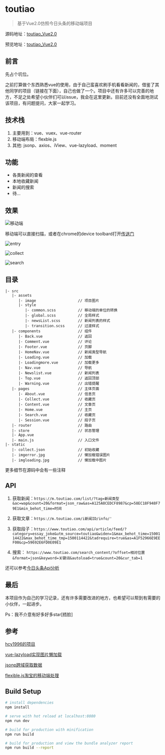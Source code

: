 # toutiao

> 基于Vue2.0仿照今日头条的移动端项目

源码地址：[toutiao_Vue2.0](https://github.com/Huahua-Chen/toutiao_Vue2.0)

预览地址：[toutiao_Vue2.0](https://huahua-chen.github.io/demos/toutiao)

## 前言

先占个坑位。  

之前打算做个东西熟悉vue的使用，由于自己蛮喜欢刷手机看看新闻的，借鉴了其他同学的项目（链接在下面），自己也做了一个。项目中还有许多可以完善的地方，不足之处希望小伙伴们可以issue，我会在这里更新。目前还没有全面地测试该项目，有问题提问，大家一起学习。

## 技术栈

1. 主要用到：vue、vuex、vue-router
2. 移动端布局：flexble.js
3. 其他: jsonp、axios、iView、vue-lazyload、moment

## 功能

- 各类新闻的查看
- 本地收藏新闻
- 新闻的搜索
- 待...

## 效果
![移动端](https://github.com/Huahua-Chen/images/blob/master/images_inBlog/toutiao_code.png?raw=true)

移动端可以直接扫描，或者在chrome的device toolbard打开[传送门](https://huahua-chen.github.io/demos/toutiao)

![entry](https://github.com/Huahua-Chen/images/blob/master/images_inBlog/toutiao_entry.gif?raw=true)

![collect](https://github.com/Huahua-Chen/images/blob/master/images_inBlog/toutiao_collect.gif?raw=true)

![search](https://github.com/Huahua-Chen/images/blob/master/images_inBlog/toutiao_search.gif?raw=true)

## 目录
```
|- src
   |- assets
      |- image                   // 项目图片
      |- style
         |- common.scss          // 移动端的单位的转换
         |- global.scss          // 全局样式
         |- newsList.scss        // 新闻列表的样式
         |- transition.scss      // 过渡样式
   |- components                 // 组件
      |- Back.vue                // 返回
      |- Comment.vue             // 评论
      |- Footer.vue              // 页脚
      |- HomeNav.vue             // 新闻类型导航
      |- Loading.vue             // 加载
      |- Loadingmore.vue         // 加载更多
      |- Nav.vue                 // 导航
      |- Newslist.vue            // 新闻列表
      |- Top.vue                 // 返回顶部
      |- Warning.vue             // 出错提醒
   |- pages                      // 主体页面
      |- About.vue               // 信息页
      |- Collect.vue             // 收藏页
      |- Content.vue             // 文章页
      |- Home.vue                // 主页
      |- Search.vue              // 收藏页
      |- Session.vue             // 段子页
   |- router                     // 路由
   |- store                      // 状态管理
   |- App.vue
   |- main.js                    // 入口文件
|- static
   |- collect.json               // 初始收藏
   |- imgerror.jpg               // 懒加载错误图片
   |- imgloading.jpg             // 懒加载中图片
```
更多细节在源码中会有一些注释
## API
1. 获取新闻：`https://m.toutiao.com/list/?tag=新闻类型&ac=wap&count=20&format=json_raw&as=A125A8CEDCF8987&cp=58EC18F948F79E1&min_behot_time=时间`

2. 获取文章：`https://m.toutiao.com/i新闻ID/info/'`

3. 获取段子：`https://www.toutiao.com/api/article/feed/?category=essay_joke&utm_source=toutiao&widen=1&max_behot_time=1500114422&max_behot_time_tmp=1500114422&tadrequire=true&as=A1F52966E9EEF00&cp=59692E6FD0E09E1`

4. 搜索： `https://www.toutiao.com/search_content/?offset=相对位置&format=json&keyword=关键词&autoload=true&count=20&cur_tab=1`

还可以参考[今日头条Api分析](https://github.com/iMeiji/Toutiao/wiki/%E4%BB%8A%E6%97%A5%E5%A4%B4%E6%9D%A1Api%E5%88%86%E6%9E%90)

## 最后

本项目作为自己的学习记录，还有许多需要改进的地方，也希望可以帮到有需要的小伙伴，一起进步。

Ps：我不介意有好多好多star[捂脸]

## 参考

[hcy1996的项目](https://github.com/hcy1996/vue-toutiao)

[vue-lazyload实现图片懒加载](https://github.com/hilongjw/vue-lazyload)

[jsonp跨域获取数据](https://github.com/webmodules/jsonp)

[flexible.js淘宝的移动端处理](https://github.com/amfe/article/issues/17)

## Build Setup

``` bash
# install dependencies
npm install

# serve with hot reload at localhost:8080
npm run dev

# build for production with minification
npm run build

# build for production and view the bundle analyzer report
npm run build --report
```
